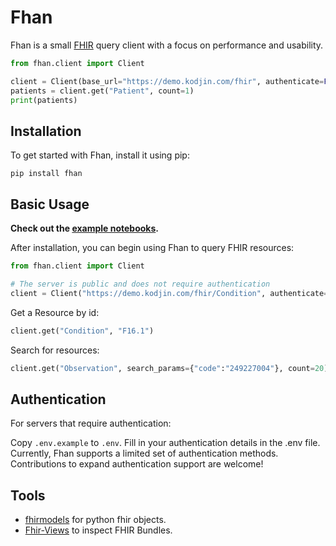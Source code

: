 # Fhan

Fhan is a small [FHIR](https://www.hl7.org/fhir/overview.html) query client with a focus on performance and usability.

```python
from fhan.client import Client

client = Client(base_url="https://demo.kodjin.com/fhir", authenticate=False)
patients = client.get("Patient", count=1)
print(patients)
```

## Installation

To get started with Fhan, install it using pip:

```shell
pip install fhan
```

## Basic Usage

**Check out the [example notebooks](./examples).**

After installation, you can begin using Fhan to query FHIR resources:

```python
from fhan.client import Client

# The server is public and does not require authentication
client = Client("https://demo.kodjin.com/fhir/Condition", authenticate=False)
```

Get a Resource by id:

```python
client.get("Condition", "F16.1")
```

Search for resources:

```python
client.get("Observation", search_params={"code":"249227004"}, count=20)
```

## Authentication

For servers that require authentication:

Copy `.env.example` to `.env`.
Fill in your authentication details in the .env file.
Currently, Fhan supports a limited set of authentication methods. Contributions to expand authentication support are welcome!

## Tools

- [fhirmodels](https://github.com/trostalski/fhirmodels/tree/main) for python fhir objects.
- [Fhir-Views](https://fhir-views.vercel.app/) to inspect FHIR Bundles.
